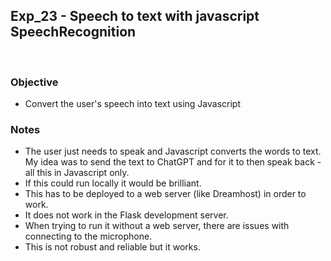 ## Exp_23 - Speech to text with javascript SpeechRecognition
<br>

### Objective

- Convert the user's speech into text using Javascript

### Notes
- The user just needs to speak and Javascript converts the words to text. My idea was to send the text to ChatGPT and for it to then speak back - all this in Javascript only.
- If this could run locally it would be brilliant.
- This has to be deployed to a web server (like Dreamhost) in order to work.
- It does not work in the Flask development server.
- When trying to run it without a web server, there are issues with connecting to the microphone.
- This is not robust and reliable but it works.

<br>
